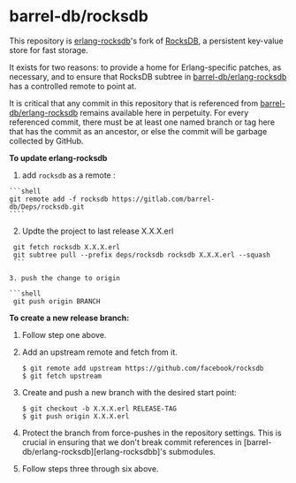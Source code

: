 # barrel-db/rocksdb

This repository is [erlang-rocksdb]'s fork of [RocksDB], a persistent key-value
store for fast storage.

It exists for two reasons: to provide a home for Erlang-specific patches,
as necessary, and to ensure that RocksDB subtree in
[barrel-db/erlang-rocksdb][erlang-rocksdb] has a controlled remote to point
at.

It is critical that any commit in this repository that is referenced from
[barrel-db/erlang-rocksdb][erlang-rocksdb] remains available here in perpetuity. For
every referenced commit, there must be at least one named branch or tag here
that has the commit as an ancestor, or else the commit will be garbage collected
by GitHub.

**To update erlang-rocksdb**

  1. add `rocksdb` as a remote : 

    ```shell
    git remote add -f rocksdb https://gitlab.com/barrel-db/Deps/rocksdb.git
    ````

   2. Updte the project to last release X.X.X.erl

   ```shell
    git fetch rocksdb X.X.X.erl
    git subtree pull --prefix deps/rocksdb rocksdb X.X.X.erl --squash
    ```

   3. push the change to origin

   ```shell
    git push origin BRANCH
   ``` 

**To create a new release branch:**

  1. Follow step one above.

  2. Add an upstream remote and fetch from it.

     ```shell
     $ git remote add upstream https://github.com/facebook/rocksdb
     $ git fetch upstream
     ```

  3. Create and push a new branch with the desired start point:

     ```shell
     $ git checkout -b X.X.X.erl RELEASE-TAG
     $ git push origin X.X.X.erl
     ```

  4. Protect the branch from force-pushes in the repository settings. This is
     crucial in ensuring that we don't break commit references in
     [barrel-db/erlang-rocksdb][erlang-rocksdbb]'s submodules.

  5. Follow steps three through six above.

[erlang-rocksdb]: https://github.com/barrel-db/erlang-rocksdb
[RocksDB]: https://github.com/facebook/rocksdb 

